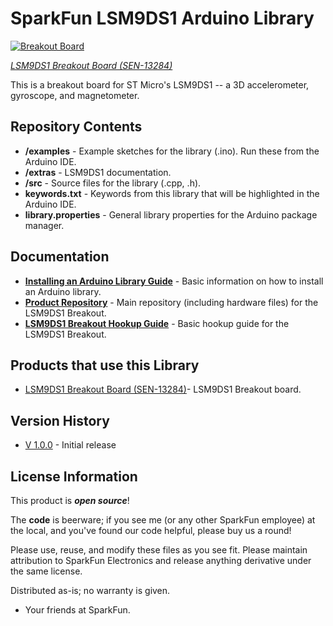 SparkFun LSM9DS1 Arduino Library
======================

[![Breakout Board ](https://cdn.sparkfun.com//assets/parts/1/0/5/3/3/13284-02.jpg)](https://www.sparkfun.com/products/13284)

_[LSM9DS1 Breakout Board (SEN-13284)](https://www.sparkfun.com/products/13284)_

This is a breakout board for ST Micro's LSM9DS1 -- a 3D accelerometer, gyroscope, and magnetometer.

Repository Contents
-------------------
* **/examples** - Example sketches for the library (.ino). Run these from the Arduino IDE.
* **/extras** - LSM9DS1 documentation.
* **/src** - Source files for the library (.cpp, .h).
* **keywords.txt** - Keywords from this library that will be highlighted in the Arduino IDE.
* **library.properties** - General library properties for the Arduino package manager.

Documentation
--------------

* **[Installing an Arduino Library Guide](https://learn.sparkfun.com/tutorials/installing-an-arduino-library)** - Basic information on how to install an Arduino library.
* **[Product Repository](https://github.com/sparkfun/LSM9DS1_Breakout)** - Main repository (including hardware files) for the LSM9DS1 Breakout.
* **[LSM9DS1 Breakout Hookup Guide](https://learn.sparkfun.com/tutorials/lsm9ds1-breakout-hookup-guide)** - Basic hookup guide for the LSM9DS1 Breakout.

Products that use this Library
---------------------------------

* [LSM9DS1 Breakout Board (SEN-13284)](https://www.sparkfun.com/products/13284)- LSM9DS1 Breakout board.

Version History
---------------

* [V 1.0.0](https://github.com/sparkfun/SparkFun_LSM9DS1_Arduino_Library/releases/tag/V_1.0.0) - Initial release

License Information
-------------------

This product is _**open source**_!

The **code** is beerware; if you see me (or any other SparkFun employee) at the local, and you've found our code helpful, please buy us a round!

Please use, reuse, and modify these files as you see fit. Please maintain attribution to SparkFun Electronics and release anything derivative under the same license.

Distributed as-is; no warranty is given.

- Your friends at SparkFun.
